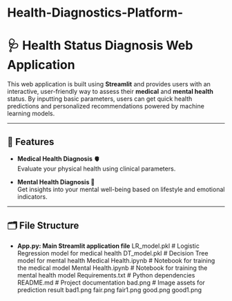 # Health-Diagnostics-Platform-
# 🩺 Health Status Diagnosis Web Application

This web application is built using **Streamlit** and provides users with an interactive, user-friendly way to assess their **medical** and **mental health** status. By inputting basic parameters, users can get quick health predictions and personalized recommendations powered by machine learning models.

---

## 🚀 Features

- **Medical Health Diagnosis 🫀**  
  Evaluate your physical health using clinical parameters.

- **Mental Health Diagnosis 🧠**  
  Get insights into your mental well-being based on lifestyle and emotional indicators.

---

## 🗂️ File Structure
- **App.py: Main Streamlit application file**
LR_model.pkl # Logistic Regression model for medical health
DT_model.pkl # Decision Tree model for mental health
Medical Health.ipynb # Notebook for training the medical model
Mental Health.ipynb # Notebook for training the mental health model
Requirements.txt # Python dependencies
README.md # Project documentation
bad.png # Image assets for prediction result
bad1.png
fair.png
fair1.png
good.png
good1.png





